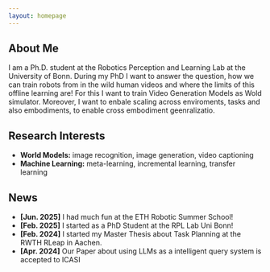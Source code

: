 ```yaml
---
layout: homepage
---
```


## About Me

I am a Ph.D. student at the Robotics Perception and Learning Lab at the University of Bonn. During my PhD I want to answer the question, how we can train robots from in the wild human videos and where the limits of this offline learning are! For this I want to train Video Generation Models as Wold simulator. Moreover, I want to enbale scaling across enviroments, tasks and also embodiments, to enable cross embodiment geenralizatio.

## Research Interests

- **World Models:** image recognition, image generation, video captioning
- **Machine Learning:** meta-learning, incremental learning, transfer learning

## News

- **[Jun. 2025]** I had much fun at the ETH Robotic Summer School!
- **[Feb. 2025]** I started as a PhD Student at the RPL Lab Uni Bonn!
- **[Feb. 2024]** I started my Master Thesis about Task Planning at the RWTH RLeap in Aachen.
- **[Apr. 2024]** Our Paper about using LLMs as a intelligent query system is accepted to ICASI
